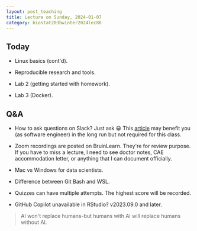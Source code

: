 ```yaml
---
layout: post_teaching
title: Lecture on Sunday, 2024-01-07
category: biostat203bwinter2024lec80
---
```


## Today

* Linux basics (cont'd).

* Reproducible research and tools.

* Lab 2 (getting started with homework).

* Lab 3 (Docker).

## Q&A

* How to ask questions on Slack? Just ask 😀 This [article](http://www.catb.org/~esr/faqs/smart-questions.html) may benefit you (as software engineer) in the long run but not required for this class.

* Zoom recordings are posted on BruinLearn. They're for review purpose. If you have to miss a lecture, I need to see doctor notes, CAE accommodation letter, or anything that I can document officially.

* Mac vs Windows for data scientists.

* Difference between Git Bash and WSL.

* Quizzes can have multiple attempts. The highest score will be recorded.

* GitHub Copilot unavailable in RStudio? v2023.09.0 and later.

> AI won't replace humans-but humans with AI will replace humans without AI.